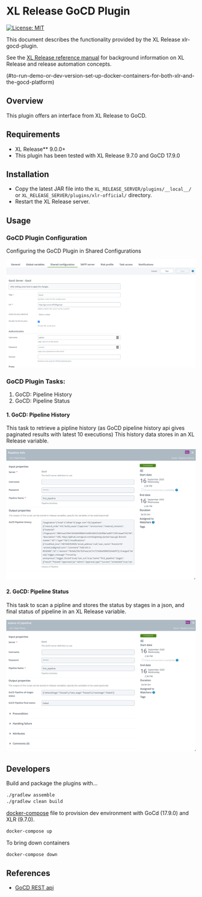 # XL Release GoCD Plugin

[![License: MIT][xlr-gocd-plugin-license-image] ][xlr-gocd-plugin-license-url]

This document describes the functionality provided by the XL Release xlr-gocd-plugin.

See the [XL Release reference manual](https://docs.xebialabs.com/xl-release) for background information on XL Release and release automation concepts.

(#to-run-demo-or-dev-version-set-up-docker-containers-for-both-xlr-and-the-gocd-platform)


## Overview

This plugin offers an interface from XL Release to GoCD.

## Requirements

* XL Release**   9.0.0+
* This plugin has been tested with XL Release 9.7.0 and GoCD 17.9.0

## Installation

* Copy the latest JAR file into the `XL_RELEASE_SERVER/plugins/__local__/` or `XL_RELEASE_SERVER/plugins/xlr-official/` directory.
* Restart the XL Release server.

## Usage

### GoCD Plugin Configuration

Configuring the GoCD Plugin in Shared Configurations

![sys_config](images/GocdConfiguration.png)


### GoCD Plugin Tasks:

1. GoCD: Pipeline History
2. GoCD: Pipeline Status

#### 1. GoCD: Pipeline History

This task to retrieve a pipline history (as GoCD pipeline history api gives paginated results with latest 10 executions)
This history data stores in an XL Release variable.

![pipeline_history](images/PipelineHistory.png)

#### 2. GoCD: Pipeline Status

This task to scan a pipline and stores the status by stages in a json, and final status of pipeline in an XL Release variable.   

![pipeline_status](images/PipelineStatus.png)

## Developers

Build and package the plugins with...

```bash
./gradlew assemble
./gradlew clean build
```

[docker-compose](docker-compose.yaml) file to provision dev environment with GoCd (17.9.0) and XLR (9.7.0).

```bash
docker-compose up
```

To bring down containers

```bash
docker-compose down
```

## References

+ [GoCD REST api](https://api.gocd.org/current/)

[xlr-gocd-plugin-license-image]: https://img.shields.io/badge/License-MIT-yellow.svg
[xlr-gocd-plugin-license-url]: https://opensource.org/licenses/MIT